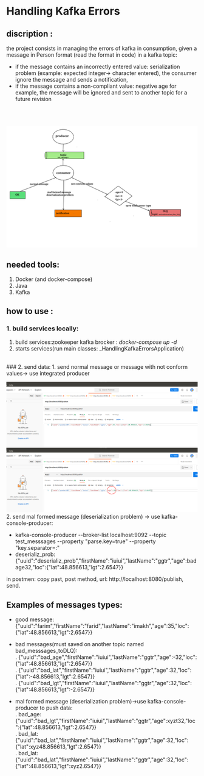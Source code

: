 # Handling Kafka Errors

## discription :
the project consists in managing the errors of kafka in consumption,  given a message in Person format (read the format in code) in a kafka topic:
- if the message contains an incorrectly entered value: serialization problem (example: expected integer-> character entered), the consumer ignore the message and sends a notification,
- if the message contains a non-compliant value: negative age for example, the message will be ignored and sent to another topic for a future revision
<br>
<br>

![garphe1](images/gr1.png)
## needed tools:
1. Docker (and docker-compose)
2. Java
3. Kafka
## how to use :
### 1. build services locally:
1. build services:zookeeper kafka brocker : _docker-compose up -d_
3. starts services(run main classes: _HandlingKafkaErrorsApplication)
<br>
### 2. send data:
1. send normal message or message with not conform values-> use integrated producer <br>
  
![normal_message](images/normalmessage.png)
![not_conform_value](images/not_conform_value.png)
<br>
2. send mal formed message (deserialization problem) -> use kafka-console-producer:
   -  kafka-console-producer --broker-list localhost:9092 --topic test_messsages --property "parse.key=true" --property "key.separator=:"
   -  deserializ_prob:{"uuid":"deserializ_prob","firstName":"iuiui","lastName":"ggtr","age":badage32,"loc":{"lat":48.856613,"lgt":2.6547}}


   in postmen: copy past, post method, url: http://localhost:8080/publish, send.
<br>

## Examples of messages types:

* good message:<br>
{"uuid":"farim","firstName":"farid","lastName":"imakh","age":35,"loc":{"lat":48.856613,"lgt":2.6547}}

* bad messages(must saved on another topic named bad_messsages_toDLQ):<br>
.  {"uuid":"bad_age","firstName":"iuiui","lastName":"ggtr","age":-32,"loc":{"lat":48.856613,"lgt":2.6547}}<br>
.  {"uuid":"bad_lat","firstName":"iuiui","lastName":"ggtr","age":32,"loc":{"lat":-48.856613,"lgt":2.6547}}<br>
.  {"uuid":"bad_lgt","firstName":"iuiui","lastName":"ggtr","age":32,"loc":{"lat":48.856613,"lgt":-2.6547}}<br>

* mal formed message (deserialization problem)->use kafka-console-producer to push data:<br>
. bad_age:{"uuid":"bad_lgt","firstName":"iuiui","lastName":"ggtr","age":xyzt32,"loc":{"lat":48.856613,"lgt":2.6547}}<br>
. bad_lat:{"uuid":"bad_lat","firstName":"iuiui","lastName":"ggtr","age":32,"loc":{"lat":xyz48.856613,"lgt":2.6547}}<br>
. bad_lat:{"uuid":"bad_lat","firstName":"iuiui","lastName":"ggtr","age":32,"loc":{"lat":48.856613,"lgt":xyz2.6547}}<br>
